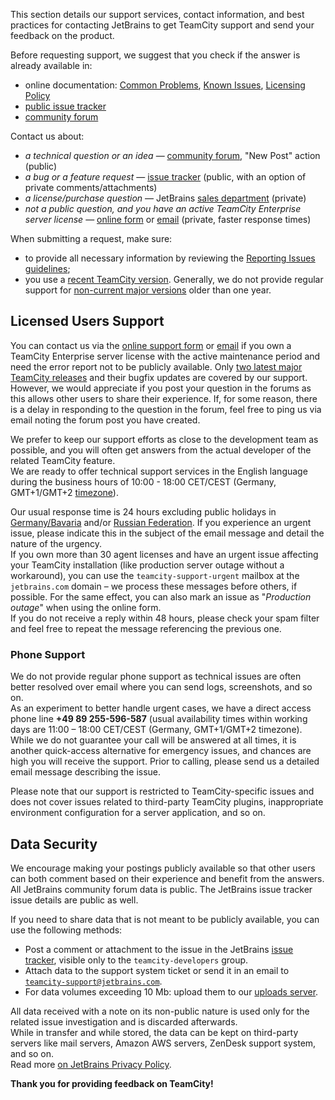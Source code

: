 [//]: # (title: Feedback)
[//]: # (auxiliary-id: Feedback)

This section details our support services, contact information, and best practices for contacting JetBrains to get TeamCity support and send your feedback on the product.

Before requesting support, we suggest that you check if the answer is already available in:
* online documentation: [Common Problems](common-problems.md), [Known Issues](known-issues.md), [Licensing Policy](licensing-policy.md)
* [public issue tracker](https://youtrack.jetbrains.com/issues/TW)
* [community forum](http://jb.gg/teamcity-forum)

Contact us about:
* _a technical question or an idea_ — [community forum](http://jb.gg/teamcity-forum), "New Post" action (public)
* _a bug or a feature request_ — [issue tracker](https://youtrack.jetbrains.com/issues/TW) (public, with an option of private comments/attachments)
* _a license/purchase question_ — JetBrains [sales department](http://www.jetbrains.com/company/contacts/#contactSales) (private)
* _not a public question, and you have an active TeamCity Enterprise server license_ — [online form](https://teamcity-support.jetbrains.com/hc/en-us/requests/new?ticket_form_id=66621) or [email](mailto:teamcity-support@jetbrains.com?body=Affected%20TeamCity%20version:%20%3Cversion%20and%20build%20number%3E) (private, faster response times)

When submitting a request, make sure:
* to provide all necessary information by reviewing the [Reporting Issues guidelines](reporting-issues.md#Best+Practices+When+Reporting+Issues);
* you use a [recent TeamCity version](previous-releases-downloads.md). Generally, we do not provide regular support for [non-current major versions](teamcity-release-cycle.md) older than one year.

## Licensed Users Support

You can contact us via the [online support form](https://teamcity-support.jetbrains.com/hc/en-us/requests/new?ticket_form_id=66621) or [email](mailto:teamcity-support@jetbrains.com?body=Affected%20TeamCity%20version:%20%3Cversion%20and%20build%20number%3E) if you own a TeamCity Enterprise server license with the active maintenance period and need the error report not to be publicly available. Only [two latest major TeamCity releases](teamcity-release-cycle.md) and their bugfix updates are covered by our support.   
However, we would appreciate if you post your question in the forums as this allows other users to share their experience. If, for some reason, there is a delay in responding to the question in the forum, feel free to ping us via email noting the forum post you have created.

We prefer to keep our support efforts as close to the development team as possible, and you will often get answers from the actual developer of the related TeamCity feature.   
We are ready to offer technical support services in the English language during the business hours of 10:00 - 18:00 CET/CEST (Germany, GMT+1/GMT+2 [timezone](http://timeanddate.com/worldclock/city.html?n=168)).

Our usual response time is 24 hours excluding public holidays in [Germany/Bavaria](https://publicholidays.de/bavaria/) and/or [Russian Federation](http://www.timeanddate.com/holidays/russia/). If you experience an urgent issue, please indicate this in the subject of the email message and detail the nature of the urgency.   
If you own more than 30 agent licenses and have an urgent issue affecting your TeamCity installation (like production server outage without a workaround), you can use the `teamcity-support-urgent` mailbox at the `jetbrains.com` domain – we process these messages before others, if possible. For the same effect, you can also mark an issue as "_Production outage_" when using the online form.   
If you do not receive a reply within 48 hours, please check your spam filter and feel free to repeat the message referencing the previous one. 

### Phone Support

We do not provide regular phone support as technical issues are often better resolved over email where you can send logs, screenshots, and so on.   
As an experiment to better handle urgent cases, we have a direct access phone line __+49 89 255-596-587__ (usual availability times within working days are 11:00 – 18:00 CET/CEST (Germany, GMT+1/GMT+2 timezone). While we do not guarantee your call will be answered at all times, it is another quick-access alternative for emergency issues, and chances are high you will receive the support. Prior to calling, please send us a detailed email message describing the issue.

Please note that our support is restricted to TeamCity-specific issues and does not cover issues related to third-party TeamCity plugins, inappropriate environment configuration for a server application, and so on.

## Data Security

We encourage making your postings publicly available so that other users can both comment based on their experience and benefit from the answers.   
All JetBrains community forum data is public. The JetBrains issue tracker issue details are public as well.

If you need to share data that is not meant to be publicly available, you can use the following methods:
* Post a comment or attachment to the issue in the JetBrains [issue tracker](https://youtrack.jetbrains.com/issues/TW), visible only to the `teamcity-developers` group.
* Attach data to the support system ticket or send it in an email to [`teamcity-support@jetbrains.com`](mailto:teamcity-support@jetbrains.com).
* For data volumes exceeding 10 Mb: upload them to our [uploads server](reporting-issues.md#Uploading+Large+Data+Archives).

All data received with a note on its non-public nature is used only for the related issue investigation and is discarded afterwards.   
While in transfer and while stored, the data can be kept on third-party servers like mail servers, Amazon AWS servers, ZenDesk support system, and so on.   
Read more [on JetBrains Privacy Policy](https://www.jetbrains.com/company/privacy.html).

__Thank you for providing feedback on TeamCity!__